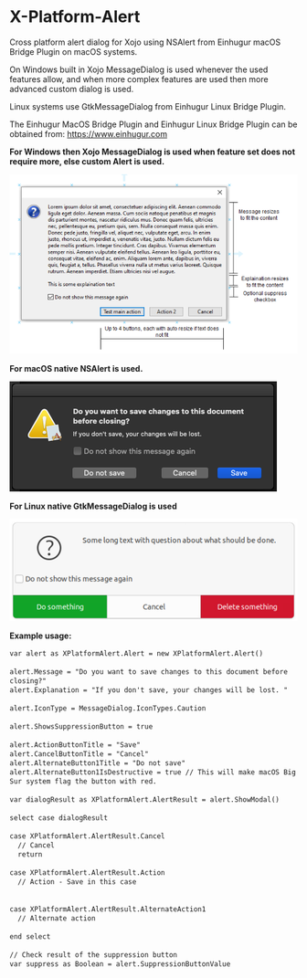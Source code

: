 # X-Platform-Alert
Cross platform alert dialog for Xojo using NSAlert from Einhugur macOS Bridge Plugin on macOS systems.

On Windows built in Xojo MessageDialog is used whenever the used features allow, and when more complex features 
are used then more advanced custom dialog is used.

Linux systems use GtkMessageDialog from Einhugur Linux Bridge Plugin.

The Einhugur MacOS Bridge Plugin and Einhugur Linux Bridge Plugin can be obtained from: https://www.einhugur.com

**For Windows then Xojo MessageDialog is used when feature set does not require more, else custom Alert is used.**

![GitHub Logo](/images/CrossPlatformAlert.PNG)

**For macOS native NSAlert is used.**

![GitHub Logo](/images/MacOSAlert.PNG)


**For Linux native GtkMessageDialog is used**

![GitHub Logo](/images/LinuxAlert.png)

**Example usage:**
```xojo
var alert as XPlatformAlert.Alert = new XPlatformAlert.Alert()

alert.Message = "Do you want to save changes to this document before closing?"
alert.Explanation = "If you don't save, your changes will be lost. "

alert.IconType = MessageDialog.IconTypes.Caution 

alert.ShowsSuppressionButton = true

alert.ActionButtonTitle = "Save"
alert.CancelButtonTitle = "Cancel"
alert.AlternateButton1Title = "Do not save"
alert.AlternateButton1IsDestructive = true // This will make macOS Big Sur system flag the button with red.

var dialogResult as XPlatformAlert.AlertResult = alert.ShowModal()

select case dialogResult
  
case XPlatformAlert.AlertResult.Cancel
  // Cancel
  return
  
case XPlatformAlert.AlertResult.Action
  // Action - Save in this case
  
  
case XPlatformAlert.AlertResult.AlternateAction1
  // Alternate action
  
end select

// Check result of the suppression button
var suppress as Boolean = alert.SuppressionButtonValue
```
